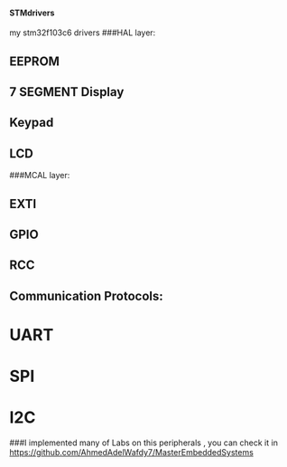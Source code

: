 #### STMdrivers
my stm32f103c6 drivers
###HAL layer:
##    EEPROM
##    7 SEGMENT Display
##    Keypad
##    LCD

###MCAL layer:
##      EXTI 
##      GPIO
##      RCC
##      Communication Protocols:
#                         UART
#                         SPI
#                         I2C
###I implemented many of Labs on this peripherals , you can check it in https://github.com/AhmedAdelWafdy7/MasterEmbeddedSystems
